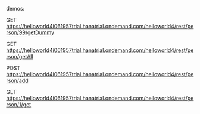 demos:

GET https://helloworld4i061957trial.hanatrial.ondemand.com/helloworld4/rest/person/99/getDummy

GET https://helloworld4i061957trial.hanatrial.ondemand.com/helloworld4/rest/person/getAll

POST https://helloworld4i061957trial.hanatrial.ondemand.com/helloworld4/rest/person/add

GET https://helloworld4i061957trial.hanatrial.ondemand.com/helloworld4/rest/person/1/get